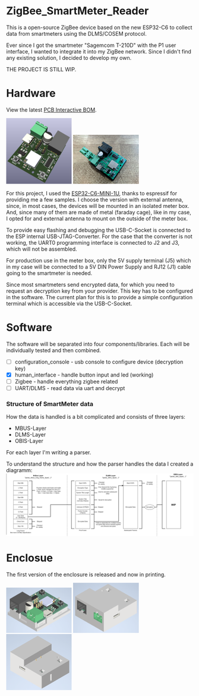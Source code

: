 # ZigBee_SmartMeter_Reader
This is a open-source ZigBee device based on the new ESP32-C6 to collect data from smartmeters using the DLMS/COSEM protocol.

Ever since I got the smartmeter "Sagemcom T-210D" with the P1 user interface, I wanted to integrate it into my ZigBee network.
Since I didn't find any existing solution, I decided to develop my own.

THE PROJECT IS STILL WIP.

# Hardware
View the latest [PCB Interactive BOM](https://htmlpreview.github.io/?https://github.com/Tropaion/ZigBee_SmartMeter_Reader/blob/main/hardware/bom/ibom.html).

<img src="https://github.com/Tropaion/ZigBee_SmartMeter_Reader/blob/main/images/pcb.png?raw=true" width="35%" />
<img src="https://github.com/Tropaion/ZigBee_SmartMeter_Reader/blob/main/images/pcb_real.jpg?raw=true" width="35%" />

For this project, I used the [ESP32-C6-MINI-1U](https://www.espressif.com/sites/default/files/documentation/esp32-mini-1_datasheet_en.pdf), thanks to espressif for providing me a few samples.
I choose the version with external antenna, since, in most cases, the devices will be mounted in an isolated meter box. And, since many of them are made of metal (faraday cage), like in my case, 
I opted for and external antenna to mount on the outside of the meter box.

To provide easy flashing and debugging the USB-C-Socket is connected to the ESP internal USB-JTAG-Converter.
For the case that the converter is not working, the UART0 programming interface is connected to J2 and J3, which will not be assembled.

For production use in the meter box, only the 5V supply terminal (J5) which in my case will be connected to a 5V DIN Power Supply and RJ12 (J1) cable going to the smartmeter is needed.

Since most smartmeters send encrypted data, for which you need to request an decryption key from your provider.
This key has to be configured in the software. The current plan for this is to provide a simple configuration terminal which is accessible via the USB-C-Socket.

# Software
The software will be separated into four components/libraries.
Each will be individually tested and then combined.

- [ ] configuration_console - usb console to configure device (decryption key)
- [x] human_interface - handle button input and led (working)
- [ ] Zigbee - handle everything zigbee related
- [ ] UART/DLMS - read data via uart and decrypt

### Structure of SmartMeter data
How the data is handled is a bit complicated and consists of three layers:
- MBUS-Layer
- DLMS-Layer
- OBIS-Layer

For each layer I'm writing a parser.

To understand the structure and how the parser handles the data I created a diagramm:
<img src="https://github.com/Tropaion/ZigBee_SmartMeter_Reader/blob/main/images/smartmeter_data.jpg?raw=true" />

# Enclosue
The first version of the enclosure is released and now in printing.

<img src="https://github.com/Tropaion/ZigBee_SmartMeter_Reader/blob/main/images/Enclosure_1.png?raw=true" width="35%" />
<img src="https://github.com/Tropaion/ZigBee_SmartMeter_Reader/blob/main/images/Enclosure_2.png?raw=true" width="35%" />
<img src="https://github.com/Tropaion/ZigBee_SmartMeter_Reader/blob/main/images/Enclosure_3.png?raw=true" width="35%" />
